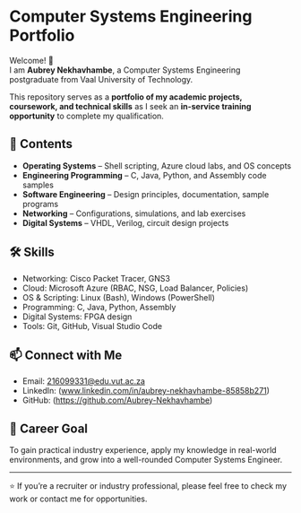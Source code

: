 # Computer Systems Engineering Portfolio

Welcome! 👋  
I am **Aubrey Nekhavhambe**, a Computer Systems Engineering postgraduate from Vaal University of Technology.  

This repository serves as a **portfolio of my academic projects, coursework, and technical skills** as I seek an **in-service training opportunity** to complete my qualification.  

## 📂 Contents
- **Operating Systems** – Shell scripting, Azure cloud labs, and OS concepts
- **Engineering Programming** – C, Java, Python, and Assembly code samples  
- **Software Engineering** – Design principles, documentation, sample programs  
- **Networking** – Configurations, simulations, and lab exercises  
- **Digital Systems** – VHDL, Verilog, circuit design projects

## 🛠 Skills
  
- Networking: Cisco Packet Tracer, GNS3  
- Cloud: Microsoft Azure (RBAC, NSG, Load Balancer, Policies)  
- OS & Scripting: Linux (Bash), Windows (PowerShell)
- Programming: C, Java, Python, Assembly  
- Digital Systems:  FPGA design  
- Tools: Git, GitHub, Visual Studio Code

## 📫 Connect with Me
- Email: 216099331@edu.vut.ac.za  
- LinkedIn: (www.linkedin.com/in/aubrey-nekhavhambe-85858b271)  
- GitHub: (https://github.com/Aubrey-Nekhavhambe)
  
## 🎯 Career Goal
To gain practical industry experience, apply my knowledge in real-world environments, and grow into a well-rounded Computer Systems Engineer.  

---

⭐ If you’re a recruiter or industry professional, please feel free to check my work or contact me for opportunities.

